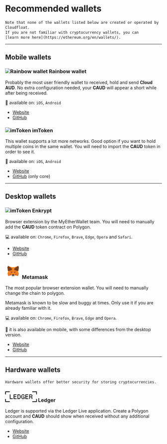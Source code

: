 # Recommended wallets

```{note}
Note that none of the wallets listed below are created or operated by Cloudfloat.
If you are not familiar with cryptocurrency wallets, you can
[learn more here](https://ethereum.org/en/wallets/).
```

---

## Mobile wallets

### ![Rainbow wallet](../_static/wallets/rainbow.png) Rainbow wallet

Probably the most user friendly wallet to received, hold and send **Cloud AUD**. No
extra configuration needed, your **CAUD** will appear a short while after being
received.

📲 available on: `iOS`, `Android`

- [Website](https://rainbow.me)
- [GitHub](https://github.com/rainbow-me/rainbow)


### ![imToken](../_static/wallets/imToken.png) imToken

This wallet supports a lot more networks. Good option if you want to hold multiple coins
in the same wallet. You will need to import the **CAUD** token in order to see it.

📲 available on: `iOS`, `Android`

- [Website](https://token.im/?locale=en-US)
- [GitHub](https://github.com/consenlabs/token-core) (only core)


---

## Desktop wallets

### ![imToken](../_static/wallets/enkrypt.png) Enkrypt

Browser extension by the MyEtherWallet team. You will need to manually add the **CAUD**
token contract on Polygon.


💻 available on: `Chrome`, `Firefox`, `Brave`, `Edge`, `Opera` and `Safari`.

- [Website](https://www.enkrypt.com)
- [GitHub](https://github.com/enkryptcom/enKrypt)


### ![metamask](../_static/wallets/metamask.png) Metamask

The most popular browser extension wallet. You will need to manually change the chain
to polygon.

Metamask is known to be slow and buggy at times. Only use it if you are already familiar
with it.

💻 available on: `Chrome`, `Firefox`, `Brave`, `Edge` and `Opera`.

📲 it is also available on mobile, with some differences from the desktop version.

- [Website](https://metamask.io)
- [GitHub](https://github.com/MetaMask/metamask-extension/)


---

## Hardware wallets

```{note}
Hardware wallets offer better security for storing cryptocurrencies.
```

### ![ledger](../_static/wallets/ledger.png) Ledger

Ledger is supported via the Ledger Live application. Create a Polygon account and
**CAUD** should show when received without any additional configuration.

- [Website](https://www.ledger.com)
- [GitHub](https://github.com/LedgerHQ)
